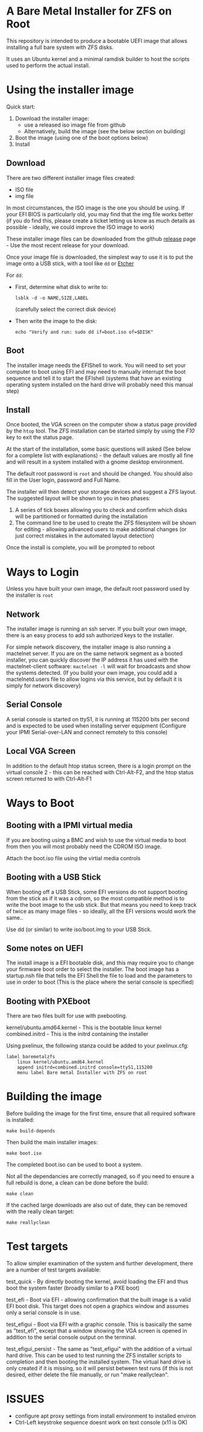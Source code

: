 A Bare Metal Installer for ZFS on Root
======================================

This repository is intended to produce a bootable UEFI image that allows
installing a full bare system with ZFS disks.

It uses an Ubuntu kernel and a minimal ramdisk builder to host the scripts
used to perform the actual install.

Using the installer image
=========================

Quick start:
1) Download the installer image:
   - use a released iso image file from github
   - Alternatively, build the image (see the below section on building)
1) Boot the image (using one of the boot options below)
1) Install

Download
--------

There are two different installer image files created:
- ISO file
- img file

In most circumstances, the ISO image is the one you should be using.  If your
EFI BIOS is particularly old, you may find that the img file works better (if
you do find this, please create a ticket letting us know as much details as
possible - ideally, we could improve the ISO image to work)

These installer image files can be downloaded from the github
[release](https://github.com/symmetryinvestments/zfs-on-root-installer/releases)
page - Use the most recent release for your download.

Once your image file is downloaded, the simplest way to use it is to put the
image onto a USB stick, with a tool like `dd` or [Etcher](https://etcher.io)

For `dd`:
- First, determine what disk to write to:

  `lsblk -d -o NAME,SIZE,LABEL`

  (carefully select the correct disk device)
- Then write the image to the disk:

  `echo "Verify and run: sudo dd if=boot.iso of=$DISK"`

Boot
----

The installer image needs the EFIShell to work.  You will need to set your
computer to boot using EFI and may need to manually interrupt the boot sequence
and tell it to start the EFIshell (systems that have an existing operating system
installed on the hard drive will probably need this manual step)

Install
-------

Once booted, the VGA screen on the computer show a status page provided by the
`htop` tool.  The ZFS installation can be started simply by using the *F10* key to
exit the status page.

At the start of the installation, some basic questions will asked (See below for
a complete list with explanations) - the default values are mostly all fine and
will result in a system installed with a gnome desktop environment.

The default root password is `root` and should be changed.  You should also fill
in the User login, password and Full Name.

The installer will then detect your storage devices and suggest a ZFS layout.
The suggested layout will be shown to you in two phases:
1) A series of tick boxes allowing you to check and confirm which disks will be
   partitioned or formatted during the installation
2) The command line to be used to create the ZFS filesystem will be shown for
   editing - allowing advanced users to make additional changes (or just correct
   mistakes in the automated layout detection)

Once the install is complete, you will be prompted to reboot

Ways to Login
=============

Unless you have built your own image, the default root password used by the
installer is `root`

Network
-------

The installer image is running an ssh server.  If you built your own image,
there is an easy process to add ssh authorized keys to the installer.

For simple network discovery, the installer image is also running a mactelnet
server.  If you are on the same network segment as a booted installer, you can
quickly discover the IP address it has used with the mactelnet-client software:
`mactelnet -l` will wait for broadcasts and show the systems detected.  (If
you build your own image, you could add a mactelnetd.users file to allow logins
via this service, but by default it is simply for network discovery)

Serial Console
--------------

A serial console is started on ttyS1, it is running at 115200 bits per second
and is expected to be used when installing server equipment (Configure your IPMI
Serial-over-LAN and connect remotely to this console)

Local VGA Screen
----------------

In addition to the default htop status screen, there is a login prompt on the
virtual console 2 - this can be reached with Ctrl-Alt-F2, and the htop status
screen returned to with Ctrl-Alt-F1

Ways to Boot
============

Booting with a IPMI virtual media
---------------------------------

If you are booting using a BMC and wish to use the virtual media to boot from
then you will most probably need the CDROM ISO image.

Attach the boot.iso file using the virtial media controls

Booting with a USB Stick
------------------------

When booting off a USB Stick, some EFI versions do not support booting from
the stick as if it was a cdrom, so the most compatible method is to write the
boot image to the usb stick.  But that means you need to keep track of twice
as many image files - so ideally, all the EFI versions would work the same..

Use dd (or similar) to write iso/boot.img to your USB Stick.

Some notes on UEFI
------------------

The install image is a EFI bootable disk, and this may require you
to change your firmware boot order to select the installer.  The boot
image has a startup.nsh file that tells the EFI Shell the file to load
and the parameters to use in order to boot (This is the place where the
serial console is specified)

Booting with PXEboot
--------------------

There are two files built for use with pxebooting.

kernel/ubuntu.amd64.kernel      - This is the bootable linux kernel
combined.initrd                 - This is the initrd containing the installer

Using pxelinux, the following stanza could be added to your pxelinux.cfg:

    label baremetalzfs
        linux kernel/ubuntu.amd64.kernel
        append initrd=combined.initrd console=ttyS1,115200
        menu label Bare metal Installer with ZFS on root


Building the image
==================

Before building the image for the first time, ensure that all required
software is installed:

    make build-depends

Then build the main installer images:

    make boot.iso

The completed boot.iso can be used to boot a system.

Not all the dependancies are correctly managed, so if you need to ensure a
full rebuild is done, a clean can be done before the build:

    make clean

If the cached large downloads are also out of date, they can be removed with
the really clean target:

    make reallyclean


Test targets
============

To allow simpler examination of the system and further development, there are
a number of test targets available:

test_quick          - By directly booting the kernel, avoid loading the EFI
    and thus boot the system faster (broadly similar to a PXE boot)

test_efi            - Boot via EFI - allowing confirmation that the built
    image is a valid EFI boot disk.  This target does not open a graphics
    window and assumes only a serial console is in use.

test_efigui         - Boot via EFI with a graphic console.  This is
    basically the same as "test_efi", except that a window showing the
    VGA screen is opened in addition to the serial console output on
    the terminal.

test_efigui_persist - The same as "test_efigui" with the addition of
    a virtual hard drive.  This can be used to test running the ZFS
    installer scripts to completion and then booting the installed system.
    The virtual hard drive is only created if it is missing, so it will
    persist between test runs (if this is not desired, either delete the
    file manually, or run "make reallyclean".


ISSUES
======
- configure apt proxy settings from install environment to installed environ
- Ctrl-Left keystroke sequence doesnt work on text console (x11 is OK)
